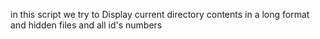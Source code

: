 in this script we try to Display current directory contents in a long format and hidden files and all id's numbers
